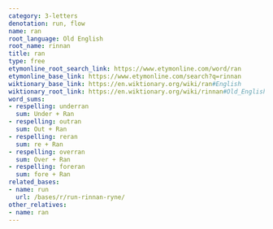 ```yaml
---
category: 3-letters
denotation: run, flow
name: ran
root_language: Old English
root_name: rinnan
title: ran
type: free
etymonline_root_search_link: https://www.etymonline.com/word/ran
etymonline_base_link: https://www.etymonline.com/search?q=rinnan
wiktionary_base_link: https://en.wiktionary.org/wiki/ran#English
wiktionary_root_link: https://en.wiktionary.org/wiki/rinnan#Old_English
word_sums:
- respelling: underran
  sum: Under + Ran
- respelling: outran
  sum: Out + Ran
- respelling: reran
  sum: re + Ran
- respelling: overran
  sum: Over + Ran
- respelling: foreran
  sum: fore + Ran
related_bases:
- name: run
  url: /bases/r/run-rinnan-ryne/
other_relatives:
- name: ran
---
```

